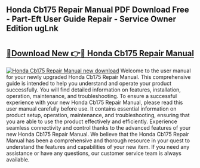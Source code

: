 ## Honda Cb175 Repair Manual PDF Download Free - Part-Eft User Guide Repair - Service Owner Edition ugLnk

# <h2><a href="http://bc61546.oget.top/?id=Honda+Cb175+Repair+Manual">🔗Download New 👉🔴 Honda Cb175 Repair Manual</a></h2>

[![Honda Cb175 Repair Manual new download](https://i.imgur.com/5g1atiW.png)](http://bc61546.oget.top/?id=Honda+Cb175+Repair+Manual)
Welcome to the user manual for your newly upgraded Honda Cb175 Repair Manual. This comprehensive guide is intended to help you understand and operate your product successfully. You will find detailed information on features, installation, operation, maintenance, and troubleshooting. To ensure a successful experience with your new Honda Cb175 Repair Manual, please read this user manual carefully before use. It contains essential information on product setup, operation, maintenance, and troubleshooting, ensuring that you are able to use the product effectively and efficiently. Experience seamless connectivity and control thanks to the advanced features of your new Honda Cb175 Repair Manual. We believe that the Honda Cb175 Repair Manual has been a comprehensive and thorough resource in your quest to understand the features and capabilities of your new item. If you need any assistance or have any questions, our customer service team is always available.
